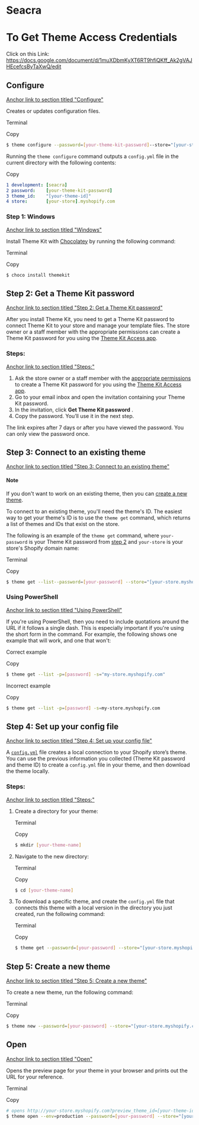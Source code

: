 # Seacra

# To Get Theme Access Credentials

Click on this Link:  https://docs.google.com/document/d/1muXDbmKyXT6RT9hfiQKff_Ak2gVAJHEcefcsByTaXwQ/edit

## Configure

[Anchor link to section titled &#34;Configure&#34;](https://shopify.dev/themes/tools/theme-kit/command-reference#configure)

Creates or updates configuration files.

Terminal

Copy

```bash
$ theme configure --password=[your-theme-kit-password]--store="[your-store.myshopify.com]"--themeid=[your-theme-id]
```

Running the `theme configure` command outputs a `config.yml` file in the current directory with the following contents:

Copy

```yml
1 development: [seacra]
2 password:    [your-theme-kit-password]
3 theme_id:    "[your-theme-id]"
4 store:       [your-store].myshopify.com
```


### Step 1: Windows

[Anchor link to section titled &#34;Windows&#34;](https://shopify.dev/themes/tools/theme-kit/getting-started#windows)

Install Theme Kit with [Chocolatey](https://chocolatey.org/) by running the following command:

Terminal

Copy

```bash
$ choco install themekit
```


## Step 2: Get a Theme Kit password

[Anchor link to section titled &#34;Step 2: Get a Theme Kit password&#34;](https://shopify.dev/themes/tools/theme-kit/getting-started#step-2-get-a-theme-kit-password)

After you install Theme Kit, you need to get a Theme Kit password to connect Theme Kit to your store and manage your template files. The store owner or a staff member with the appropriate permissions can create a Theme Kit password for you using the [Theme Kit Access app](https://shopify.dev/themes/tools/theme-kit/access).

### Steps:

[Anchor link to section titled &#34;Steps:&#34;](https://shopify.dev/themes/tools/theme-kit/getting-started#steps)

1. Ask the store owner or a staff member with the [appropriate permissions](https://shopify.dev/themes/tools/theme-kit/access#requirements) to create a Theme Kit password for you using the [Theme Kit Access app](https://apps.shopify.com/theme-kit-access).
2. Go to your email inbox and open the invitation containing your Theme Kit password.
3. In the invitation, click  **Get Theme Kit password** .
4. Copy the password. You’ll use it in the next step.

The link expires after 7 days or after you have viewed the password. You can only view the password once.


## Step 3: Connect to an existing theme

[Anchor link to section titled &#34;Step 3: Connect to an existing theme&#34;](https://shopify.dev/themes/tools/theme-kit/getting-started#step-3-connect-to-an-existing-theme)

#### Note

If you don't want to work on an existing theme, then you can [create a new theme](https://shopify.dev/themes/tools/theme-kit/getting-started#create-a-new-theme).

To connect to an existing theme, you'll need the theme's ID. The easiest way to get your theme's ID is to use the `theme get` command, which returns a list of themes and IDs that exist on the store.

The following is an example of the `theme get` command, where `your-password` is your Theme Kit password from [step 2](https://shopify.dev/themes/tools/theme-kit/getting-started#get-theme-kit-password) and `your-store` is your store's Shopify domain name:

Terminal

Copy

```bash
$ theme get --list--password=[your-password] --store="[your-store.myshopify.com]"
```


### Using PowerShell

[Anchor link to section titled &#34;Using PowerShell&#34;](https://shopify.dev/themes/tools/theme-kit/getting-started#using-powershell)

If you're using PowerShell, then you need to include quotations around the URL if it follows a single dash. This is especially important if you're using the short form in the command. For example, the following shows one example that will work, and one that won't:

Correct example

Copy

```sh
$ theme get --list -p=[password] -s="my-store.myshopify.com"
```

Incorrect example

Copy

```sh
$ theme get --list -p=[password] -s=my-store.myshopify.com
```


## Step 4: Set up your config file

[Anchor link to section titled &#34;Step 4: Set up your config file&#34;](https://shopify.dev/themes/tools/theme-kit/getting-started#step-4-set-up-your-config-file)

A [`config.yml`](https://shopify.dev/themes/tools/theme-kit/configuration-reference#config-file) file creates a local connection to your Shopify store’s theme. You can use the previous information you collected (Theme Kit password and theme ID) to create a `config.yml` file in your theme, and then download the theme locally.

### Steps:

[Anchor link to section titled &#34;Steps:&#34;](https://shopify.dev/themes/tools/theme-kit/getting-started#steps)

1. Create a directory for your theme:

   Terminal

   Copy

   ```bash
   $ mkdir [your-theme-name]
   ```
2. Navigate to the new directory:

   Terminal

   Copy

   ```bash
   $ cd [your-theme-name]
   ```
3. To download a specific theme, and create the `config.yml` file that connects this theme with a local version in the directory you just created, run the following command:

   Terminal

   Copy

   ```bash
   $ theme get --password=[your-password] --store="[your-store.myshopify.com]" --themeid=[your-theme-id]
   ```


## Step 5: Create a new theme

[Anchor link to section titled &#34;Step 5: Create a new theme&#34;](https://shopify.dev/themes/tools/theme-kit/getting-started#step-5-create-a-new-theme)

To create a new theme, run the following command:

Terminal

Copy

```bash
$ theme new --password=[your-password] --store="[your-store.myshopify.com]" --name=[theme name]
```


## Open

[Anchor link to section titled &#34;Open&#34;](https://shopify.dev/themes/tools/theme-kit/command-reference#open)

Opens the preview page for your theme in your browser and prints out the URL for your reference.

Terminal

Copy

```bash
# opens http://your-store.myshopify.com?preview_theme_id=[your-theme-id]
$ theme open --env=production --password=[your-password] --store="[your-store.myshopify.com]" --name=[theme name] 
```
